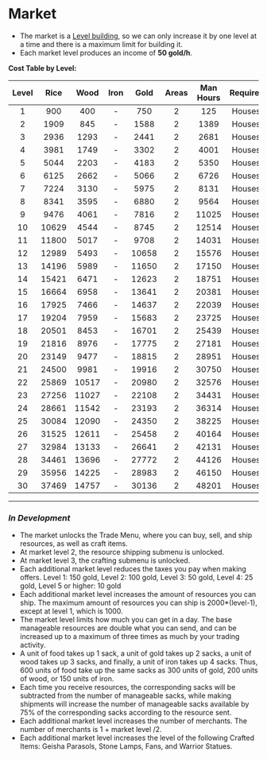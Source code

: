 # Market

- The market is a [Level building](../index.md#types-of-buildings), so we can only increase it by one level at a time and there is a maximum limit for building it.
- Each market level produces an income of **50 gold/h**.


**Cost Table by Level:**

| Level | Rice  | Wood  | Iron  | Gold  | Areas | Man Hours | Requirement | Máx. level |
| :---: | :---: | :---: | :---: | :---: | :---: | :-------: | :---------: | :--------: |
|   1   |  900  |  400  |   -   |  750  |   2   |    125    | Houses(20)  |     30     |
|   2   | 1909  |  845  |   -   | 1588  |   2   |   1389    | Houses(20)  |     30     |
|   3   | 2936  | 1293  |   -   | 2441  |   2   |   2681    | Houses(20)  |     30     |
|   4   | 3981  | 1749  |   -   | 3302  |   2   |   4001    | Houses(20)  |     30     |
|   5   | 5044  | 2203  |   -   | 4183  |   2   |   5350    | Houses(20)  |     30     |
|   6   | 6125  | 2662  |   -   | 5066  |   2   |   6726    | Houses(20)  |     30     |
|   7   | 7224  | 3130  |   -   | 5975  |   2   |   8131    | Houses(20)  |     30     |
|   8   | 8341  | 3595  |   -   | 6880  |   2   |   9564    | Houses(20)  |     30     |
|   9   | 9476  | 4061  |   -   | 7816  |   2   |   11025   | Houses(20)  |     30     |
|  10   | 10629 | 4544  |   -   | 8745  |   2   |   12514   | Houses(20)  |     30     |
|  11   | 11800 | 5017  |   -   | 9708  |   2   |   14031   | Houses(20)  |     30     |
|  12   | 12989 | 5493  |   -   | 10658 |   2   |   15576   | Houses(20)  |     30     |
|  13   | 14196 | 5989  |   -   | 11650 |   2   |   17150   | Houses(20)  |     30     |
|  14   | 15421 | 6471  |   -   | 12623 |   2   |   18751   | Houses(20)  |     30     |
|  15   | 16664 | 6958  |   -   | 13641 |   2   |   20381   | Houses(20)  |     30     |
|  16   | 17925 | 7466  |   -   | 14637 |   2   |   22039   | Houses(20)  |     30     |
|  17   | 19204 | 7959  |   -   | 15683 |   2   |   23725   | Houses(20)  |     30     |
|  18   | 20501 | 8453  |   -   | 16701 |   2   |   25439   | Houses(20)  |     30     |
|  19   | 21816 | 8976  |   -   | 17775 |   2   |   27181   | Houses(20)  |     30     |
|  20   | 23149 | 9477  |   -   | 18815 |   2   |   28951   | Houses(20)  |     30     |
|  21   | 24500 | 9981  |   -   | 19916 |   2   |   30750   | Houses(20)  |     30     |
|  22   | 25869 | 10517 |   -   | 20980 |   2   |   32576   | Houses(20)  |     30     |
|  23   | 27256 | 11027 |   -   | 22108 |   2   |   34431   | Houses(20)  |     30     |
|  24   | 28661 | 11542 |   -   | 23193 |   2   |   36314   | Houses(20)  |     30     |
|  25   | 30084 | 12090 |   -   | 24350 |   2   |   38225   | Houses(20)  |     30     |
|  26   | 31525 | 12611 |   -   | 25458 |   2   |   40164   | Houses(20)  |     30     |
|  27   | 32984 | 13133 |   -   | 26641 |   2   |   42131   | Houses(20)  |     30     |
|  28   | 34461 | 13696 |   -   | 27772 |   2   |   44126   | Houses(20)  |     30     |
|  29   | 35956 | 14225 |   -   | 28983 |   2   |   46150   | Houses(20)  |     30     |
|  30   | 37469 | 14757 |   -   | 30136 |   2   |   48201   | Houses(20)  |     30     |

---

### *In Development*

- The market unlocks the Trade Menu, where you can buy, sell, and ship resources, as well as craft items.
- At market level 2, the resource shipping submenu is unlocked.
- At market level 3, the crafting submenu is unlocked.
- Each additional market level reduces the taxes you pay when making offers. Level 1: 150 gold, Level 2: 100 gold, Level 3: 50 gold, Level 4: 25 gold, Level 5 or higher: 10 gold
- Each additional market level increases the amount of resources you can ship. The maximum amount of resources you can ship is 2000*(level-1), except at level 1, which is 1000.
- The market level limits how much you can get in a day. The base manageable resources are double what you can send, and can be increased up to a maximum of three times as much by your trading activity.
- A unit of food takes up 1 sack, a unit of gold takes up 2 sacks, a unit of wood takes up 3 sacks, and finally, a unit of iron takes up 4 sacks. Thus, 600 units of food take up the same sacks as 300 units of gold, 200 units of wood, or 150 units of iron.
- Each time you receive resources, the corresponding sacks will be subtracted from the number of manageable sacks, while making shipments will increase the number of manageable sacks available by 75% of the corresponding sacks according to the resource sent.
- Each additional market level increases the number of merchants. The number of merchants is 1 + market level /2.
- Each additional market level increases the level of the following Crafted Items: Geisha Parasols, Stone Lamps, Fans, and Warrior Statues.